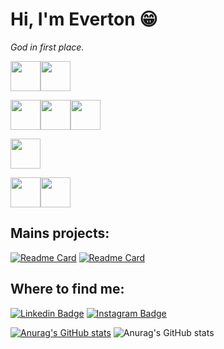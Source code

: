 <i class="devicon-ruby-plain-wordmark colored"></i>

# Hi, I'm Everton :grin:
*God in first place.*

<img src="https://cdn.jsdelivr.net/gh/devicons/devicon/icons/ruby/ruby-plain-wordmark.svg" width="48" height="48" /><img src="https://cdn.jsdelivr.net/gh/devicons/devicon/icons/rails/rails-plain-wordmark.svg" width="48" height="48" />

<img src="https://cdn.jsdelivr.net/gh/devicons/devicon/icons/html5/html5-plain-wordmark.svg" width="48" height="48" /><img src="https://cdn.jsdelivr.net/gh/devicons/devicon/icons/css3/css3-plain-wordmark.svg" width="48" height="48" /><img src="https://cdn.jsdelivr.net/gh/devicons/devicon/icons/tailwindcss/tailwindcss-plain.svg" width="48" height="48" />

<img src="https://cdn.jsdelivr.net/gh/devicons/devicon/icons/postgresql/postgresql-plain-wordmark.svg" width="48" height="48" />

<img src="https://cdn.jsdelivr.net/gh/devicons/devicon/icons/vim/vim-plain.svg" width="48" height="48" /><img src="https://cdn.jsdelivr.net/gh/devicons/devicon/icons/linux/linux-plain.svg" width="48" height="48" />


## Mains projects:
[![Readme Card](https://github-readme-stats.vercel.app/api/pin/?username=evertonlopesc&repo=Ruby-Roadmap&theme=midnight-purple)](https://github.com/evertonlopesc/Ruby-Roadmap)
[![Readme Card](https://github-readme-stats.vercel.app/api/pin/?username=evertonlopesc&repo=eTwitter&theme=midnight-purple)](https://github.com/evertonlopesc/eTwitter)

## Where to find me:
[![Linkedin Badge](https://img.shields.io/badge/-EvertonLopes-blue?style=flat-square&logo=Linkedin&logoColor=white&link=https://www.linkedin.com/in/everton-lopes-costa)](https://www.linkedin.com/in/everton-lopes-costa)
[![Instagram Badge](https://img.shields.io/badge/-EvertonLopes-blueviolet?style=flat-square&logo=Instagram&logoColor=white&link=https://www.instagram.com/everton.locos/)](https://www.instagram.com/everton.locos/)

[![Anurag's GitHub stats](https://github-readme-stats.vercel.app/api?username=evertonlopesc)](https://github.com/evertonlopesc/github-readme-stats)
![Anurag's GitHub stats](https://github-readme-stats.vercel.app/api?username=evertonlopesc&hide=contribs,prs)

